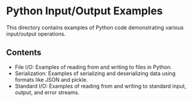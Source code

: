 # Python Input/Output Examples

This directory contains examples of Python code demonstrating various input/output operations.

## Contents

- File I/O: Examples of reading from and writing to files in Python.
- Serialization: Examples of serializing and deserializing data using formats like JSON and pickle.
- Standard I/O: Examples of reading from and writing to standard input, output, and error streams.
